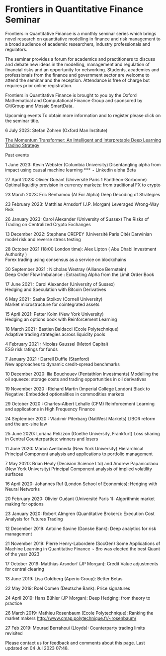 # Frontiers in Quantitative Finance Seminar
Frontiers in Quantitative Finance is a monthly seminar series which brings novel research on quantitative modelling in finance and risk management to a broad audience of academic researchers, industry professionals and regulators.  

The  seminar provides a forum for academics and practitioners to discuss and debate new ideas in the modelling, management and regulation of financial risks and an opportunity for networking. Students, academics and professionals from the finance and government sector are welcome to attend the seminar and the reception. Attendance is free of charge but requires prior online registration.

Frontiers in Quantitative Finance is brought to you by the Oxford Mathematical and Computational Finance Group and sponsored by CitiGroup and Mosaic SmartData.

	
Upcoming events
To obtain more information and to register please click on the seminar title.

6 July 2023:  Stefan Zohren (Oxford Man Institute)

[The Momentum Transformer: An Intelligent and Interpretable Deep Learning Trading Strategy](https://github.com/kieranjwood/trading-momentum-transformer)

Past events

1 June 2023: Kevin Webster (Columbia University)
Disentangling alpha from impact using causal machine learning *** ¬ Linkedin alpha Beta

 

27 April 2023: Olivier Guéant (Université Paris 1 Panthéon-Sorbonne)
Optimal liquidity provision in currency markets: from traditional FX to crypto

23 March 2023: Eric Benhamou (AI For Alpha)
Deep Decoding of Strategies

23 February 2023: Matthias Arnsdorf (J.P. Morgan)
Leveraged Wrong-Way Risk

26 January 2023: Carol Alexander (University of Sussex)
The Risks of Trading on Centralized Crypto Exchanges 

13 December 2022: Stephane CREPEY (Université Paris Cité)
Darwinian model risk and reverse stress testing

28 October 2021 (18:00 London time): Alex Lipton ( Abu Dhabi Investment Authority )  
Forex trading using consensus as a service on blockchains

30 September 2021 : Nicholas Westray (Alliance Bernstein)  
Deep Order Flow Imbalance : Extracting Alpha from the Limit Order Book

17 June 2021 : Carol Alexander (University of Sussex)  
Hedging and Speculation with  Bitcoin Derivatives 

6 May 2021 : Sasha Stoikov (Cornell University)  
Market microstructure for cointegrated assets

15 April 2021: Petter Kolm (New York University)  
Hedging an options book with Reinforcement Learning

18 March 2021 : Bastien Baldacci (Ecole Polytechnique)  
Adaptive trading strategies across liquidity pools

4 February 2021 : Nicolas Gaussel (Metori Capital)  
ESG risk ratings for funds

7 January 2021 : Darrell Duffie (Stanford)  
New approaches to dynamic credit-spread benchmarks

10 December 2020: Ilia Bouchouev   (Pentathlon Investments)
Modelling the oil squeeze: storage costs and trading opportunities in oil derivatives

19 November 2020 : Richard Martin (Imperial College London)
Black to Negative: Embedded optionalities in commodities markets

29 October 2020 : Charles-Albert Lehalle (CFM)
Reinforcement Learning and applications in High Frequency Finance

24 September 2020 : Vladimir Piterbarg (NatWest Markets)
LIBOR reform and the arc-sine law

25 June 2020: Loriana Pelizzon (Goethe University, Frankfurt)
Loss sharing in Central Counterparties: winners and losers

11 June 2020: Marco Avellaneda (New York University)
Hierarchical Principal Component analysis and applications to portfolio management

7 May 2020: Brian Healy (Decision Science Ltd) and Andrew Papanicolaou (New York University)
Principal Component analysis of implied volatility surfaces

16 April 2020: Johannes Ruf (London School of Economics): Hedging with Neural Networks

20 February 2020: Olivier Guéant (Université Paris 1): Algorithmic market making for options

23 January 2020: Robert Almgren (Quantitative Brokers): Execution Cost Analysis for Futures Trading

12 December 2019: Antoine Savine (Danske Bank): Deep analytics for risk management

21 November 2019:  Pierre Henry-Labordere (SocGen) Some Applications of Machine Learning in Quantitative Finance ¬ Bro was elected the best  Quant of the year 2023

17 October 2019: Matthias Arsndorf (JP Morgan): Credit Value adjustments for central clearing

13 June 2019: Lisa Goldberg (Aperio Group): Better Betas

22 May 2019: Roel Oomen (Deutsche Bank): Price signatures

24 April 2019: Hans Bühler (JP Morgan): Deep Hedging: from theory to practice

26 March 2019: Mathieu Rosenbaum (Ecole Polytechnique): Ranking the market makers 
http://www.cmap.polytechnique.fr/~rosenbaum/

27 Feb 2019: Mourad Berrahoui (Lloyds): Counterparty trading limits revisited

Please contact us for feedback and comments about this page. Last updated on 04 Jul 2023 07:48.
